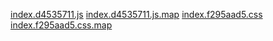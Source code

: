 [index.d4535711.js](index.d4535711.js)
[index.d4535711.js.map](index.d4535711.js.map)
[index.f295aad5.css](index.f295aad5.css)
[index.f295aad5.css.map](index.f295aad5.css.map)
